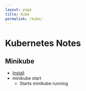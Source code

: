 ```yaml
---
layout: page
title: Kube
permalink: /kube/
---
```


# Kubernetes Notes

## Minikube

* [Install](https://minikube.sigs.k8s.io/docs/start/)
* minikube start
  * Starts minikube running
